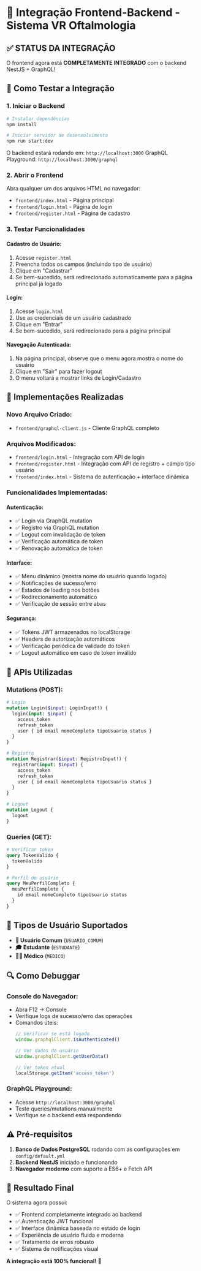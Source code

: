 # 🔗 Integração Frontend-Backend - Sistema VR Oftalmologia

## ✅ **STATUS DA INTEGRAÇÃO**

O frontend agora está **COMPLETAMENTE INTEGRADO** com o backend NestJS + GraphQL!

## 🚀 **Como Testar a Integração**

### **1. Iniciar o Backend**

```bash
# Instalar dependências
npm install

# Iniciar servidor de desenvolvimento
npm run start:dev
```

O backend estará rodando em: `http://localhost:3000`
GraphQL Playground: `http://localhost:3000/graphql`

### **2. Abrir o Frontend**

Abra qualquer um dos arquivos HTML no navegador:
- `frontend/index.html` - Página principal
- `frontend/login.html` - Página de login
- `frontend/register.html` - Página de cadastro

### **3. Testar Funcionalidades**

#### **Cadastro de Usuário:**
1. Acesse `register.html`
2. Preencha todos os campos (incluindo tipo de usuário)
3. Clique em "Cadastrar"
4. Se bem-sucedido, será redirecionado automaticamente para a página principal já logado

#### **Login:**
1. Acesse `login.html`
2. Use as credenciais de um usuário cadastrado
3. Clique em "Entrar"
4. Se bem-sucedido, será redirecionado para a página principal

#### **Navegação Autenticada:**
1. Na página principal, observe que o menu agora mostra o nome do usuário
2. Clique em "Sair" para fazer logout
3. O menu voltará a mostrar links de Login/Cadastro

## 🔧 **Implementações Realizadas**

### **Novo Arquivo Criado:**
- `frontend/graphql-client.js` - Cliente GraphQL completo

### **Arquivos Modificados:**
- `frontend/login.html` - Integração com API de login
- `frontend/register.html` - Integração com API de registro + campo tipo usuário
- `frontend/index.html` - Sistema de autenticação + interface dinâmica

### **Funcionalidades Implementadas:**

#### **Autenticação:**
- ✅ Login via GraphQL mutation
- ✅ Registro via GraphQL mutation
- ✅ Logout com invalidação de token
- ✅ Verificação automática de token
- ✅ Renovação automática de token

#### **Interface:**
- ✅ Menu dinâmico (mostra nome do usuário quando logado)
- ✅ Notificações de sucesso/erro
- ✅ Estados de loading nos botões
- ✅ Redirecionamento automático
- ✅ Verificação de sessão entre abas

#### **Segurança:**
- ✅ Tokens JWT armazenados no localStorage
- ✅ Headers de autorização automáticos
- ✅ Verificação periódica de validade do token
- ✅ Logout automático em caso de token inválido

## 📡 **APIs Utilizadas**

### **Mutations (POST):**
```graphql
# Login
mutation Login($input: LoginInput!) {
  login(input: $input) {
    access_token
    refresh_token
    user { id email nomeCompleto tipoUsuario status }
  }
}

# Registro
mutation Registrar($input: RegistroInput!) {
  registrar(input: $input) {
    access_token
    refresh_token
    user { id email nomeCompleto tipoUsuario status }
  }
}

# Logout
mutation Logout {
  logout
}
```

### **Queries (GET):**
```graphql
# Verificar token
query TokenValido {
  tokenValido
}

# Perfil do usuário
query MeuPerfilCompleto {
  meuPerfilCompleto {
    id email nomeCompleto tipoUsuario status
  }
}
```

## 🎯 **Tipos de Usuário Suportados**

- **👤 Usuário Comum** (`USUARIO_COMUM`)
- **🎓 Estudante** (`ESTUDANTE`)
- **👨‍⚕️ Médico** (`MEDICO`)

## 🔍 **Como Debuggar**

### **Console do Navegador:**
- Abra F12 → Console
- Verifique logs de sucesso/erro das operações
- Comandos úteis:
  ```javascript
  // Verificar se está logado
  window.graphqlClient.isAuthenticated()
  
  // Ver dados do usuário
  window.graphqlClient.getUserData()
  
  // Ver token atual
  localStorage.getItem('access_token')
  ```

### **GraphQL Playground:**
- Acesse `http://localhost:3000/graphql`
- Teste queries/mutations manualmente
- Verifique se o backend está respondendo

## ⚠️ **Pré-requisitos**

1. **Banco de Dados PostgreSQL** rodando com as configurações em `config/default.yml`
2. **Backend NestJS** iniciado e funcionando
3. **Navegador moderno** com suporte a ES6+ e Fetch API

## 🎉 **Resultado Final**

O sistema agora possui:
- ✅ Frontend completamente integrado ao backend
- ✅ Autenticação JWT funcional
- ✅ Interface dinâmica baseada no estado de login
- ✅ Experiência de usuário fluida e moderna
- ✅ Tratamento de erros robusto
- ✅ Sistema de notificações visual

**A integração está 100% funcional!** 🚀 